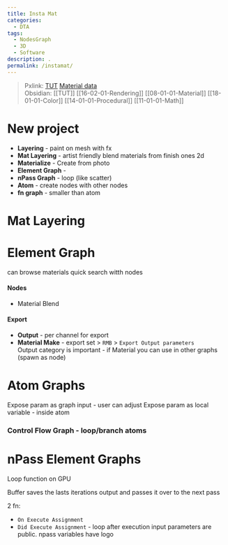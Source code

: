 ```yaml
---
title: Insta Mat
categories:
  - DTA
tags:
  - NodesGraph
  - 3D
  - Software
description: .
permalink: /instamat/
---
```

> Pxlink: [TUT](/tutmain/) [Material data](/matdata/)   
> Obsidian: [[TUT]] [[16-02-01-Rendering]]  [[08-01-01-Material]] [[18-01-01-Color]]  [[14-01-01-Procedural]]  [[11-01-01-Math]]


# New project 
- **Layering** - paint on mesh with fx 
- **Mat Layering**  - artist friendly blend materials from finish ones 2d
- **Materialize** - Create from photo 
- **Element Graph** - 
- **nPass Graph** - loop (like scatter)
- **Atom** - create nodes with other nodes 
- **fn graph** - smaller than atom


# Mat Layering



# Element Graph
can browse materials 
quick search witth nodes

#### Nodes

- Material Blend 


#### Export 

- **Output** - per channel for export
- **Material Make** - export set    > `RMB` > `Export Output parameters`  
Output category is important - if Material you can use in other graphs (spawn as node)


# Atom Graphs 

Expose param as graph input - user can adjust 
Expose param as local variable - inside atom 

### Control Flow Graph - loop/branch atoms 



# nPass Element Graphs 
Loop function on GPU 

Buffer saves the lasts iterations output and passes it over to the next pass 


2 fn: 
- `On Execute Assignment` 
- `Did Execute Assignment`  - loop after execution 
input parameters are public. 
npass variables have logo 